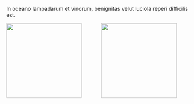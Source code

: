 In oceano lampadarum et vinorum, benignitas velut luciola reperi difficilis est.

<div style="display: flex; flex-wrap: wrap; align-items: center;">
  <img style="flex: 1;" height=200 align="center" src="https://github-readme-stats-lucis-urbes-projects.vercel.app/api/top-langs/?username=LucisUrbe&layout=compact&exclude_repo=go_to_lab,github-readme-stats-deprecated&theme=react&card_width=280&hide=stars" />
  <img style="flex: 1;" height=200 align="center" src="https://github-readme-stats-lucis-urbes-projects.vercel.app/api?username=LucisUrbe&show_icons=true&hide_rank=true&theme=ambient_gradient" />
</div>
